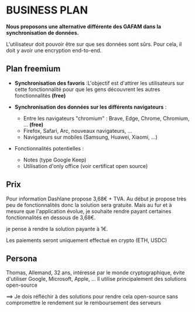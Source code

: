 # BUSINESS PLAN

**Nous proposons une alternative différente des GAFAM dans la synchronisation de données.**

L'utilisateur doit pouvoir être sur que ses données sont sûrs. Pour cela, il doit y avoir une encryption end-to-end.

## Plan freemium


-  **Synchronisation des favoris** :L'objectif est d'attirer les utilisateurs sur cette fonctionnalité pour que les gens découvrent les autres fonctionnalités **(free)**

- **Synchronisation des données sur les différents navigateurs** :
  - Entre les navigateurs "chromium" : Brave, Edge, Chrome, Chromium, ... **(free)**
  - Firefox, Safari, Arc, nouveaux navigateurs, ...
  - Navigateurs sur mobiles (Samsung, Huawei, Xiaomi, ...)

- Fonctionnalités potentielles : 
  - Notes (type Google Keep)
  - Utilisation d'only office (voir certificat open source)


## Prix
Pour information Dashlane propose 3,68€ + TVA.
Au début je propose très peu de fonctionnalités donc la solution sera gratuite. Mais au fur et à mesure que l'application évolue, je souhaite rendre payant certaines fonctionnalités en dessous de 3,68€.

je pense à rendre la solution payante à 1€.

Les paiements seront uniquement effectué en crypto (ETH, USDC)

## Persona
Thomas, Allemand, 32 ans, intéressé par le monde cryptographique, évite d'utiliser Google, Microsoft, Apple, ... Il utilise principalement des solutions open-source

==> Je dois réfléchir à des solutions pour rendre cela open-source sans compromettre le rendement sur le remboursement des serveurs